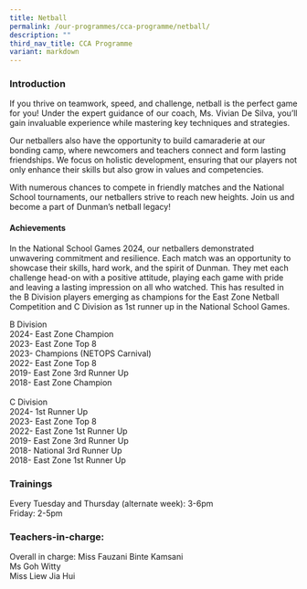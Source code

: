 ```yaml
---
title: Netball
permalink: /our-programmes/cca-programme/netball/
description: ""
third_nav_title: CCA Programme
variant: markdown
---
```

### Introduction


<p style="text-align: justify;">If you thrive on teamwork, speed, and challenge, netball is the perfect game for you! Under the expert guidance of our coach, Ms. Vivian De Silva, you’ll gain invaluable experience while mastering key techniques and strategies.

Our netballers also have the opportunity to build camaraderie at our bonding camp, where newcomers and teachers connect and form lasting friendships. We focus on holistic development, ensuring that our players not only enhance their skills but also grow in values and competencies.

With numerous chances to compete in friendly matches and the National School tournaments, our netballers strive to reach new heights. Join us and become a part of Dunman’s netball legacy!</p><p>

#### Achievements
</p><p>
In the National School Games 2024, our netballers demonstrated unwavering commitment and resilience. Each match was an opportunity to showcase their skills, hard work, and the spirit of Dunman. They met each challenge head-on with a positive attitude, playing each game with pride and leaving a lasting impression on all who watched. This has resulted in the B Division players emerging as champions for the East Zone Netball Competition and C Division as 1st runner up in the National School Games. 
</p><p>
B Division<br>
2024- East Zone Champion <br>
2023- East Zone Top 8 <br>
2023- Champions (NETOPS Carnival)<br>
2022- East Zone Top 8<br>
2019- East Zone 3rd Runner Up<br>
2018- East Zone Champion<br>
<br>
C Division<br>
2024- 1st Runner Up <br>
2023- East Zone Top 8 <br>
2022- East Zone 1st Runner Up <br>
2019- East Zone 3rd Runner Up<br>
2018- National 3rd Runner Up<br>
2018- East Zone 1st Runner Up<br>

### Trainings
Every Tuesday and Thursday (alternate week): 3-6pm<br>
Friday: 2-5pm

### Teachers-in-charge:
Overall in charge: Miss Fauzani Binte Kamsani  
Ms Goh Witty  
Miss Liew Jia Hui   


</p>